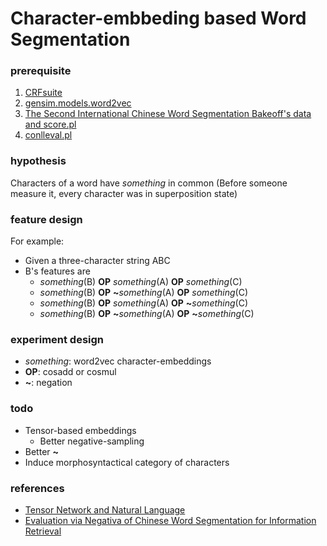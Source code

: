 # Character-embbeding based Word Segmentation

### prerequisite
1. [CRFsuite](http://www.chokkan.org/software/crfsuite/)
2. [gensim.models.word2vec](http://radimrehurek.com/gensim/models/word2vec.html)
3. [The Second International Chinese Word Segmentation Bakeoff's data and score.pl](http://sighan.cs.uchicago.edu/bakeoff2005/)
4. [conlleval.pl](http://www.cnts.ua.ac.be/conll2000/chunking/conlleval.txt)

### hypothesis
Characters of a word have *something* in common
(Before someone measure it, every character was in superposition state)

### feature design
For example:
* Given a three-character string ABC
* B's features are
  * *something*(B) **OP** *something*(A) **OP** *something*(C)
  * *something*(B) **OP** __~__*something*(A) **OP** *something*(C)
  * *something*(B) **OP** *something*(A) **OP** __~__*something*(C)
  * *something*(B) **OP** __~__*something*(A) **OP** __~__*something*(C)

### experiment design
* *something*: word2vec character-embeddings
* **OP**: cosadd or cosmul
* __~__: negation

### todo
* Tensor-based embeddings
  * Better negative-sampling 
* Better __~__
* Induce morphosyntactical category of characters
 
### references
* [Tensor Network and Natural Language](https://hackpad.com/Tensor-Network-and-Natural-Language-zkA5N1DcnYT)
* [Evaluation via Negativa of Chinese Word Segmentation for Information Retrieval](https://www.researchgate.net/publication/264742378_Evaluation_via_Negativa_of_Chinese_Word_Segmentation_for_Information_Retrieval)
